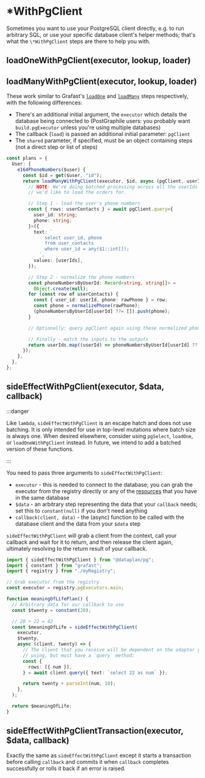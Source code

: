 # \*WithPgClient

Sometimes you want to use your PostgreSQL client directly, e.g. to run
arbitrary SQL, or use your specific database client's helper methods; that's
what the `\*WithPgClient` steps are there to help you with.

## loadOneWithPgClient(executor, lookup, loader)

## loadManyWithPgClient(executor, lookup, loader)

These work similar to Grafast's
[`loadOne`](https://grafast.org/grafast/step-library/standard-steps/loadOne) and
[`loadMany`](https://grafast.org/grafast/step-library/standard-steps/loadMany)
steps respectively, with the following differences:

- There's an additional initial argument, the `executor` which details the
  database being connected to (PostGraphile users: you probably want
  `build.pgExecutor` unless you're using multiple databases)
- The callback (`load`) is passed an additional initial parameter: `pgClient`
- The `shared` parameter, if specified, must be an object containing steps (not
  a direct step or list of steps)

```ts
const plans = {
  User: {
    e164PhoneNumbers($user) {
      const $id = get($user, "id");
      return loadManyWithPgClient(executor, $id, async (pgClient, userIds) => {
        // NOTE: We're doing batched processing across all the userIds that
        // we'd like to load the orders for.

        // Step 1 - load the user's phone numbers
        const { rows: userContacts } = await pgClient.query<{
          user_id: string;
          phone: string;
        }>({
          text: `
              select user_id, phone
              from user_contacts
              where user_id = any($1::int[]);
            `,
          values: [userIds],
        });

        // Step 2 - normalize the phone numbers
        const phoneNumbersByUserId: Record<string, string[]> =
          Object.create(null);
        for (const row of userContacts) {
          const { user_id: userId, phone: rawPhone } = row;
          const phone = normalizePhone(rawPhone);
          (phoneNumbersByUserId[userId] ??= []).push(phone);
        }

        // Optionally: query pgClient again using these normalized phone numbers

        // Finally - match the inputs to the outputs
        return userIds.map((userId) => phoneNumbersByUserId[userId] ?? []);
      });
    },
  },
};
```

## sideEffectWithPgClient(executor, $data, callback)

:::danger

Like `lambda`, `sideEffectWithPgClient` is an escape hatch and does not use
batching. It is only intended for use in top-level mutations where batch size is
always one. When desired elsewhere, consider using `pgSelect`, `loadOne`, or
`loadOneWithPgClient` instead. In future, we intend to add a batched version of
these functions.

:::

You need to pass three arguments to `sideEffectWithPgClient`:

- `executor` - this is needed to connect to the database; you can grab the
  executor from the registry directly or any of the
  [resources](./registry/resources) that you have in the same database
- `$data` - an arbitrary step representing the data that your `callback` needs;
  set this to `constant(null)` if you don't need anything
- `callback(client, data)` - the (async) function to be called with the
  database client and the data from your `$data` step

`sideEffectWithPgClient` will grab a client from the context, call your callback and wait
for it to return, and then release the client again, ultimately resolving to
the return result of your callback.

```ts
import { sideEffectWithPgClient } from "@dataplan/pg";
import { constant } from "grafast";
import { registry } from "./myRegistry";

// Grab executor from the registry
const executor = registry.pgExecutors.main;

function meaningOfLifePlan() {
  // Arbitrary data for our callback to use
  const $twenty = constant(20);

  // 20 + 22 = 42
  const $meaningOfLife = sideEffectWithPgClient(
    executor,
    $twenty,
    async (client, twenty) => {
      // The client that you receive will be dependent on the adaptor you're
      // using, but must have a `query` method:
      const {
        rows: [{ num }],
      } = await client.query({ text: `select 22 as num` });

      return twenty + parseInt(num, 10);
    },
  );

  return $meaningOfLife;
}
```

## sideEffectWithPgClientTransaction(executor, $data, callback)

Exactly the same as `sideEffectWithPgClient` except it starts a transaction
before calling `callback` and commits it when `callback` completes successfully
or rolls it back if an error is raised.
